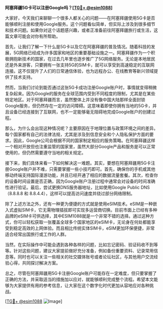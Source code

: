 **阿塞拜疆5G卡可以注册Google吗？[[TG💪+ @esim1088](https://t.me/s/esim1088)]**

大家好，今天我们来聊聊一个很多人都关心的问题——在阿塞拜疆使用5G卡是否能够顺利注册和使用Google服务。这个问题看似简单，但实际上涉及到很多细节和技术问题。如果你对这个话题感兴趣，或者正准备前往阿塞拜疆旅行或生活，这篇文章可能会对你有所帮助。

首先，让我们了解一下什么是5G卡以及它在阿塞拜疆的普及情况。随着科技的发展，5G网络已经成为许多国家和地区的重要基础设施之一。阿塞拜疆作为一个积极拥抱新技术的国家，在过去几年里也逐步推广了5G网络服务。无论是本地居民还是外来游客，只要拥有一张支持5G的SIM卡，就可以享受到高速稳定的互联网连接。这不仅提升了人们的日常通信体验，也为远程办公、在线教育等新兴领域提供了技术支持。

然而，当我们讨论到能否通过这张5G卡成功注册Google账户时，事情就变得稍微复杂起来。因为Google的服务在全球范围内受到不同程度的限制，尤其是在某些特定地区。对于阿塞拜疆而言，虽然整体上并没有像中国大陆那样全面封锁Google服务，但仍然存在一定的访问障碍。这意味着即使你拥有当地的5G卡，并且设备已经连接到了互联网，也不一定能够毫无阻碍地完成Google账户的创建过程。

那么，为什么会出现这种情况呢？主要原因在于地理位置与政策环境之间的差异。每个国家都有自己的法律法规，尤其是涉及到信息安全和个人隐私保护方面的要求。因此，Google公司会根据不同的国家制定相应的服务策略。在阿塞拜疆这样一个相对开放但也注重监管的国家里，虽然大部分Google产品和服务是可以正常使用的，但仍然需要遵守当地的相关规定。

接下来，我们具体来看一下如何解决这一难题。其实，要想在阿塞拜疆用5G卡注册Google账户并不难，只需要掌握一些小技巧即可。首先，确保你的手机或其他移动终端支持国际漫游功能，并且已经开通了相应的数据流量套餐。其次，检查你的设备时间设置是否正确，因为Google账户注册过程中通常会对设备的时间准确性进行验证。最后，尝试更换DNS服务器地址，比如使用Google Public DNS（8.8.8.8 和 8.8.4.4），这样可以提高访问速度并绕过部分网络限制。

除了上述方法之外，还有一种更为便捷的方式就是使用eSIM技术。eSIM是一种嵌入式虚拟SIM卡，它无需物理插拔即可实现多运营商切换。目前市面上已经有多种品牌的eSIM卡可供选择，其中ESIM1088就是一个非常不错的选择。通过这种方式，你可以轻松获取一张覆盖全球多个国家地区的eSIM卡，无论身在何处都能享受到稳定高效的上网体验。而且相比传统实体SIM卡，eSIM更加环保便捷，非常适合经常出国旅行或工作的人群。

当然，在实际操作中可能会遇到各种各样的问题，比如忘记密码、验证码收不到等等。针对这些问题，建议大家提前做好充分准备，例如备份重要资料、记录常用信息等。同时也可以关注一些相关的社交媒体账号或者论坛社区，与其他用户交流经验心得，共同探讨解决方案。

总之，尽管在阿塞拜疆用5G卡注册Google账户可能存在一定难度，但只要掌握了正确的方法，并采取适当的措施加以应对，就能够顺利完成整个流程。希望本文能够为大家提供有用的参考信息，让大家在这个数字化时代更加从容地应对各种挑战。

[[TG💪+ @esim1088](https://t.me/s/esim1088) ![Image](https://i.postimg.cc/4NQfJmqS/Snipaste-2025-05-13-00-14-12.png)]
